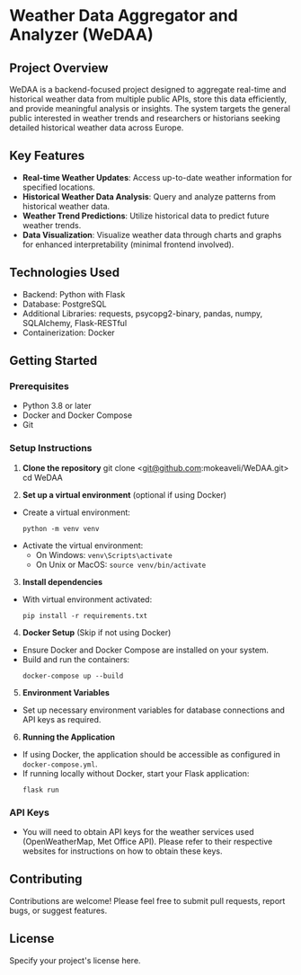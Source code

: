 # Weather Data Aggregator and Analyzer (WeDAA)

## Project Overview
WeDAA is a backend-focused project designed to aggregate real-time and historical weather data from multiple public APIs, store this data efficiently, and provide meaningful analysis or insights. The system targets the general public interested in weather trends and researchers or historians seeking detailed historical weather data across Europe.

## Key Features
- **Real-time Weather Updates**: Access up-to-date weather information for specified locations.
- **Historical Weather Data Analysis**: Query and analyze patterns from historical weather data.
- **Weather Trend Predictions**: Utilize historical data to predict future weather trends.
- **Data Visualization**: Visualize weather data through charts and graphs for enhanced interpretability (minimal frontend involved).

## Technologies Used
- Backend: Python with Flask
- Database: PostgreSQL
- Additional Libraries: requests, psycopg2-binary, pandas, numpy, SQLAlchemy, Flask-RESTful
- Containerization: Docker

## Getting Started

### Prerequisites
- Python 3.8 or later
- Docker and Docker Compose
- Git

### Setup Instructions

1. **Clone the repository**
git clone <git@github.com:mokeaveli/WeDAA.git>
cd WeDAA

2. **Set up a virtual environment** (optional if using Docker)
- Create a virtual environment:
  ```
  python -m venv venv
  ```
- Activate the virtual environment:
  - On Windows: `venv\Scripts\activate`
  - On Unix or MacOS: `source venv/bin/activate`

3. **Install dependencies**
- With virtual environment activated:
  ```
  pip install -r requirements.txt
  ```

4. **Docker Setup** (Skip if not using Docker)
- Ensure Docker and Docker Compose are installed on your system.
- Build and run the containers:
  ```
  docker-compose up --build
  ```

5. **Environment Variables**
- Set up necessary environment variables for database connections and API keys as required.

6. **Running the Application**
- If using Docker, the application should be accessible as configured in `docker-compose.yml`.
- If running locally without Docker, start your Flask application:
  ```
  flask run
  ```

### API Keys
- You will need to obtain API keys for the weather services used (OpenWeatherMap, Met Office API). Please refer to their respective websites for instructions on how to obtain these keys.

## Contributing
Contributions are welcome! Please feel free to submit pull requests, report bugs, or suggest features.

## License
Specify your project's license here.
